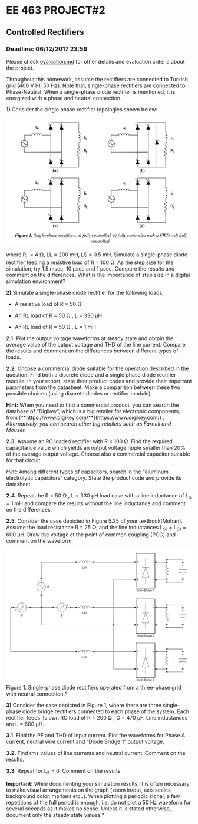 # EE 463 PROJECT#2

## Controlled Rectifiers

### Deadline: 06/12/2017 23:59


Please check [evaluation.md](evaluation.md) for other details and evaluation criteria about the project.

Throughout this homework, assume the rectifiers are connected to Turkish grid (400 V l-l, 50 Hz). Note that, single-phase rectifiers are connected to Phase-Neutral. When a single-phase diode rectifier is mentioned, it is energized with a phase and neutral connection.

**1)** Consider the single phase rectifier topologies shown below:

![](single_phase_rectifiers.png)

where R<sub>L</sub> = 4 Ω, LL = 200 mH, LS = 0.5 mH.
 Simulate a single-phase diode rectifier feeding a resistive load
of R = 100 Ω. As the step size for the simulation, try 1.5 msec, 10 µsec
and 1 µsec. Compare the results and comment on the differences. What is
the importance of step size in a digital simulation environment?

**2)** Simulate a single-phase diode rectifier for the following loads;

- A resistive load of R = 50 Ω

- An RL load of R = 50 Ω , L = 330 µH

- An RL load of R = 50 Ω , L = 1 mH

**2.1.** Plot the output voltage waveforms at steady state and obtain
the average value of the output voltage and THD of the line current.
Compare the results and comment on the differences between different types of loads.

**2.2.** Choose a commercial diode suitable for the operation described
in the question. Find both a discrete diode and a single phase diode
rectifier module. In your report, state their product codes and provide their important parameters from the datasheet. Make a comparison between these two possible choices (using discrete diodes or rectifier module).

**Hint:** When you need to find a commercial product, you can search the database of “Digikey”, which is a big retailer for electronic components, from [**https://www.digikey.com/**](https://www.digikey.com/) *. Alternatively, you can search other big retailers such as Farnell and Mouser.*

**2.3.** Assume an RC loaded rectifier with R = 100 Ω. Find the required
capacitance value which yields an output voltage ripple smaller than 20%
of the average output voltage. Choose also a commercial capacitor
suitable for that circuit. 

*Hint:* Among different types of capacitors,
search in the “aluminum electrolytic capacitors” category. State the
product code and provide its datasheet.

**2.4.** Repeat the R = 50 Ω , L = 330 µH load case with a line inductance of
L<sub>S</sub> = 1 mH and compare the results without the line inductance and comment on the differences.

**2.5.** Consider the case depicted in Figure 5.25 of your textbook(Mohan).
Assume the load resistance R = 25 Ω, and the line inductances
L<sub>S1</sub> = L<sub>S1</sub> = 600 µH. Draw the voltage at the point
of common coupling (PCC) and comment on the waveform.


![](project1_fig.png)
Figure 1. Single-phase diode rectifiers operated from a three-phase
grid with neutral connection.*

**3)** Consider the case depicted in Figure 1, where there are three
single-phase diode bridge rectifiers connected to each phase of the system. Each rectifier feeds its own RC load of R = 200 Ω , C = 470 µF. Line inductances are L = 600 µH.

**3.1.** Find the PF and THD of input current. Plot the waveforms for
Phase A current, neutral wire current and “Diode Bridge 1” output
voltage.

**3.2.** Find rms values of line currents and neutral current. Comment on
the results.

**3.3.** Repeat for L<sub>S</sub> = 0. Comment on the results.

**Important:** While documenting your simulation results, it is often
necessary to make visual arrangements on the graph (zoom in/out, axis
scales, background color, markers etc..). When plotting a periodic
signal, a few repetitions of the full period is enough, i.e. do not plot
a 50 Hz waveform for several seconds as it makes no sense. Unless it is
stated otherwise, document only the steady state values.*
